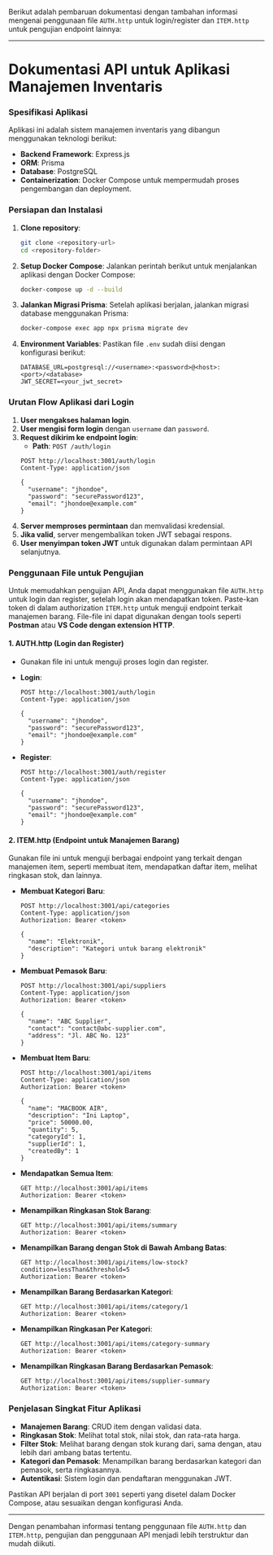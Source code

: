 Berikut adalah pembaruan dokumentasi dengan tambahan informasi mengenai penggunaan file `AUTH.http` untuk login/register dan `ITEM.http` untuk pengujian endpoint lainnya:

---

# Dokumentasi API untuk Aplikasi Manajemen Inventaris

### Spesifikasi Aplikasi
Aplikasi ini adalah sistem manajemen inventaris yang dibangun menggunakan teknologi berikut:
- **Backend Framework**: Express.js
- **ORM**: Prisma
- **Database**: PostgreSQL
- **Containerization**: Docker Compose untuk mempermudah proses pengembangan dan deployment.

### Persiapan dan Instalasi
1. **Clone repository**:
   ```bash
   git clone <repository-url>
   cd <repository-folder>
   ```
2. **Setup Docker Compose**:
   Jalankan perintah berikut untuk menjalankan aplikasi dengan Docker Compose:
   ```bash
   docker-compose up -d --build
   ```
3. **Jalankan Migrasi Prisma**:
   Setelah aplikasi berjalan, jalankan migrasi database menggunakan Prisma:
   ```bash
   docker-compose exec app npx prisma migrate dev
   ```
4. **Environment Variables**:
   Pastikan file `.env` sudah diisi dengan konfigurasi berikut:
   ``` 
   DATABASE_URL=postgresql://<username>:<password>@<host>:<port>/<database>
   JWT_SECRET=<your_jwt_secret>
   ```

### Urutan Flow Aplikasi dari Login
1. **User mengakses halaman login**.
2. **User mengisi form login** dengan `username` dan `password`.
3. **Request dikirim ke endpoint login**:
   - **Path**: `POST /auth/login`
   ```http
   POST http://localhost:3001/auth/login
   Content-Type: application/json

   {
     "username": "jhondoe",
     "password": "securePassword123",
     "email": "jhondoe@example.com"
   }
   ```
4. **Server memproses permintaan** dan memvalidasi kredensial.
5. **Jika valid**, server mengembalikan token JWT sebagai respons.
6. **User menyimpan token JWT** untuk digunakan dalam permintaan API selanjutnya.

### Penggunaan File untuk Pengujian
Untuk memudahkan pengujian API, Anda dapat menggunakan file `AUTH.http` untuk login dan register, setelah login akan mendapatkan token. Paste-kan token di dalam authorization `ITEM.http` untuk menguji endpoint terkait manajemen barang. File-file ini dapat digunakan dengan tools seperti **Postman** atau **VS Code dengan extension HTTP**.

#### 1. **AUTH.http** (Login dan Register)
   - Gunakan file ini untuk menguji proses login dan register.
   - **Login**:
     ```http
     POST http://localhost:3001/auth/login
     Content-Type: application/json

     {
       "username": "jhondoe",
       "password": "securePassword123",
       "email": "jhondoe@example.com"
     }
     ```

   - **Register**:
     ```http
     POST http://localhost:3001/auth/register
     Content-Type: application/json

     {
       "username": "jhondoe",
       "password": "securePassword123",
       "email": "jhondoe@example.com"
     }
     ```

#### 2. **ITEM.http** (Endpoint untuk Manajemen Barang)
   Gunakan file ini untuk menguji berbagai endpoint yang terkait dengan manajemen item, seperti membuat item, mendapatkan daftar item, melihat ringkasan stok, dan lainnya.

   - **Membuat Kategori Baru**:
     ```http
     POST http://localhost:3001/api/categories
     Content-Type: application/json
     Authorization: Bearer <token>

     {
       "name": "Elektronik",
       "description": "Kategori untuk barang elektronik"
     }
     ```

   - **Membuat Pemasok Baru**:
     ```http
     POST http://localhost:3001/api/suppliers
     Content-Type: application/json
     Authorization: Bearer <token>

     {
       "name": "ABC Supplier",
       "contact": "contact@abc-supplier.com",
       "address": "Jl. ABC No. 123"
     }
     ```

   - **Membuat Item Baru**:
     ```http
     POST http://localhost:3001/api/items
     Content-Type: application/json
     Authorization: Bearer <token>

     {
       "name": "MACBOOK AIR",
       "description": "Ini Laptop",
       "price": 50000.00,
       "quantity": 5,
       "categoryId": 1,
       "supplierId": 1,
       "createdBy": 1
     }
     ```

   - **Mendapatkan Semua Item**:
     ```http
     GET http://localhost:3001/api/items
     Authorization: Bearer <token>
     ```

   - **Menampilkan Ringkasan Stok Barang**:
     ```http
     GET http://localhost:3001/api/items/summary
     Authorization: Bearer <token>
     ```

   - **Menampilkan Barang dengan Stok di Bawah Ambang Batas**:
     ```http
     GET http://localhost:3001/api/items/low-stock?condition=lessThan&threshold=5
     Authorization: Bearer <token>
     ```

   - **Menampilkan Barang Berdasarkan Kategori**:
     ```http
     GET http://localhost:3001/api/items/category/1
     Authorization: Bearer <token>
     ```

   - **Menampilkan Ringkasan Per Kategori**:
     ```http
     GET http://localhost:3001/api/items/category-summary
     Authorization: Bearer <token>
     ```

   - **Menampilkan Ringkasan Barang Berdasarkan Pemasok**:
     ```http
     GET http://localhost:3001/api/items/supplier-summary
     Authorization: Bearer <token>
     ```

### Penjelasan Singkat Fitur Aplikasi
- **Manajemen Barang**: CRUD item dengan validasi data.
- **Ringkasan Stok**: Melihat total stok, nilai stok, dan rata-rata harga.
- **Filter Stok**: Melihat barang dengan stok kurang dari, sama dengan, atau lebih dari ambang batas tertentu.
- **Kategori dan Pemasok**: Menampilkan barang berdasarkan kategori dan pemasok, serta ringkasannya.
- **Autentikasi**: Sistem login dan pendaftaran menggunakan JWT.

Pastikan API berjalan di port `3001` seperti yang disetel dalam Docker Compose, atau sesuaikan dengan konfigurasi Anda.

---

Dengan penambahan informasi tentang penggunaan file `AUTH.http` dan `ITEM.http`, pengujian dan penggunaan API menjadi lebih terstruktur dan mudah diikuti.
